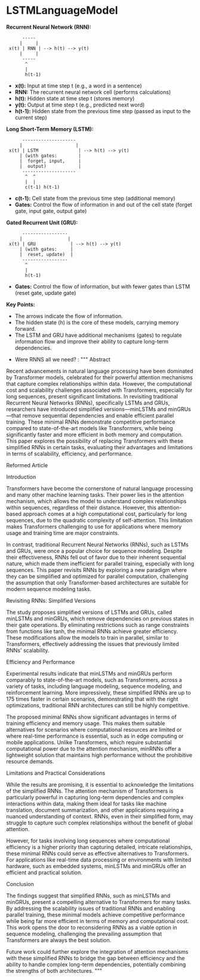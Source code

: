 # LSTMLanguageModel

**Recurrent Neural Network (RNN):**

```
      -----
     |     |
 x(t) | RNN | --> h(t) --> y(t)
     |     |
      -----
       ^
       |
       h(t-1)
```

* **x(t):**  Input at time step t (e.g., a word in a sentence)
* **RNN:**  The recurrent neural network cell (performs calculations)
* **h(t):**  Hidden state at time step t (stores memory)
* **y(t):**  Output at time step t (e.g., predicted next word)
* **h(t-1):** Hidden state from the previous time step (passed as input to the current step)

**Long Short-Term Memory (LSTM):**

```
      --------------------
     |                    |
 x(t) | LSTM               | --> h(t) --> y(t)
     | (with gates:        | 
     |  forget, input,     |
     |  output)            |
      --------------------
       ^  ^
       |  |
       c(t-1) h(t-1) 
```

* **c(t-1):** Cell state from the previous time step (additional memory)
* **Gates:**  Control the flow of information in and out of the cell state (forget gate, input gate, output gate)

**Gated Recurrent Unit (GRU):**

```
      -----------------
     |                 |
 x(t) | GRU             | --> h(t) --> y(t)
     | (with gates:     | 
     |  reset, update)  |
      -----------------
       ^
       |
       h(t-1)
```

* **Gates:**  Control the flow of information, but with fewer gates than LSTM (reset gate, update gate)


**Key Points:**

* The arrows indicate the flow of information.
* The hidden state (h) is the core of these models, carrying memory forward.
* The LSTM and GRU have additional mechanisms (gates) to regulate information flow and improve their ability to capture long-term dependencies.

+ Were RNNS all we need? : 
"""
Abstract

Recent advancements in natural language processing have been dominated by Transformer models, celebrated for their powerful attention mechanisms that capture complex relationships within data. However, the computational cost and scalability challenges associated with Transformers, especially for long sequences, present significant limitations. In revisiting traditional Recurrent Neural Networks (RNNs), specifically LSTMs and GRUs, researchers have introduced simplified versions—minLSTMs and minGRUs—that remove sequential dependencies and enable efficient parallel training. These minimal RNNs demonstrate competitive performance compared to state-of-the-art models like Transformers, while being significantly faster and more efficient in both memory and computation. This paper explores the possibility of replacing Transformers with these simplified RNNs in certain tasks, evaluating their advantages and limitations in terms of scalability, efficiency, and performance.

Reformed Article

Introduction

Transformers have become the cornerstone of natural language processing and many other machine learning tasks. Their power lies in the attention mechanism, which allows the model to understand complex relationships within sequences, regardless of their distance. However, this attention-based approach comes at a high computational cost, particularly for long sequences, due to the quadratic complexity of self-attention. This limitation makes Transformers challenging to use for applications where memory usage and training time are major constraints.

In contrast, traditional Recurrent Neural Networks (RNNs), such as LSTMs and GRUs, were once a popular choice for sequence modeling. Despite their effectiveness, RNNs fell out of favor due to their inherent sequential nature, which made them inefficient for parallel training, especially with long sequences. This paper revisits RNNs by exploring a new paradigm where they can be simplified and optimized for parallel computation, challenging the assumption that only Transformer-based architectures are suitable for modern sequence modeling tasks.

Revisiting RNNs: Simplified Versions

The study proposes simplified versions of LSTMs and GRUs, called minLSTMs and minGRUs, which remove dependencies on previous states in their gate operations. By eliminating restrictions such as range constraints from functions like tanh, the minimal RNNs achieve greater efficiency. These modifications allow the models to train in parallel, similar to Transformers, effectively addressing the issues that previously limited RNNs' scalability.

Efficiency and Performance

Experimental results indicate that minLSTMs and minGRUs perform comparably to state-of-the-art models, such as Transformers, across a variety of tasks, including language modeling, sequence modeling, and reinforcement learning. More impressively, these simplified RNNs are up to 175 times faster in certain scenarios, demonstrating that with the right optimizations, traditional RNN architectures can still be highly competitive.

The proposed minimal RNNs show significant advantages in terms of training efficiency and memory usage. This makes them suitable alternatives for scenarios where computational resources are limited or where real-time performance is essential, such as in edge computing or mobile applications. Unlike Transformers, which require substantial computational power due to the attention mechanism, minRNNs offer a lightweight solution that maintains high performance without the prohibitive resource demands.

Limitations and Practical Considerations

While the results are promising, it is essential to acknowledge the limitations of the simplified RNNs. The attention mechanism of Transformers is particularly powerful in capturing long-term dependencies and complex interactions within data, making them ideal for tasks like machine translation, document summarization, and other applications requiring a nuanced understanding of context. RNNs, even in their simplified form, may struggle to capture such complex relationships without the benefit of global attention.

However, for tasks involving long sequences where computational efficiency is a higher priority than capturing detailed, intricate relationships, these minimal RNNs could serve as effective alternatives to Transformers. For applications like real-time data processing or environments with limited hardware, such as embedded systems, minLSTMs and minGRUs offer an efficient and practical solution.

Conclusion

The findings suggest that simplified RNNs, such as minLSTMs and minGRUs, present a compelling alternative to Transformers for many tasks. By addressing the scalability issues of traditional RNNs and enabling parallel training, these minimal models achieve competitive performance while being far more efficient in terms of memory and computational cost. This work opens the door to reconsidering RNNs as a viable option in sequence modeling, challenging the prevailing assumption that Transformers are always the best solution.

Future work could further explore the integration of attention mechanisms with these simplified RNNs to bridge the gap between efficiency and the ability to handle complex long-term dependencies, potentially combining the strengths of both architectures.
"""

